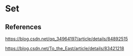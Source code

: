 # Set



## References
https://blog.csdn.net/qq_34964197/article/details/84892515

https://blog.csdn.net/To_the_East/article/details/83421218